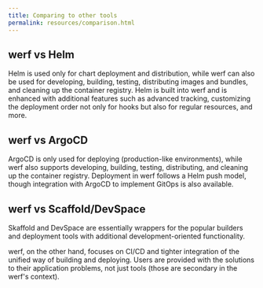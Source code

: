```yaml
---
title: Comparing to other tools
permalink: resources/comparison.html
---
```


## werf vs Helm

Helm is used only for chart deployment and distribution, while werf can also be used for developing, building, testing, distributing images and bundles, and cleaning up the container registry. Helm is built into werf and is enhanced with additional features such as advanced tracking, customizing the deployment order not only for hooks but also for regular resources, and more.

## werf vs ArgoCD

ArgoCD is only used for deploying (production-like environments), while werf also supports developing, building, testing, distributing, and cleaning up the container registry. Deployment in werf follows a Helm push model, though integration with ArgoCD to implement GitOps is also available.

## werf vs Scaffold/DevSpace

Skaffold and DevSpace are essentially wrappers for the popular builders and deployment tools with additional development-oriented functionality. 

werf, on the other hand, focuses on CI/CD and tighter integration of the unified way of building and deploying. Users are provided with the solutions to their application problems, not just tools (those are secondary in the werf's context).
